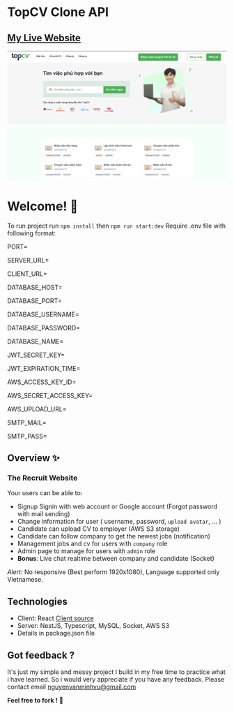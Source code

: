 # TopCV Clone API

## [My Live Website](https://topcv-clone.netlify.app)

![Design preview](preview.png)

# Welcome! 👋

To run project run `npm install` then `npm run start:dev`
Require .env file with following format:

PORT=

SERVER_URL=

CLIENT_URL=

DATABASE_HOST=

DATABASE_PORT=

DATABASE_USERNAME=

DATABASE_PASSWORD=

DATABASE_NAME=

JWT_SECRET_KEY=

JWT_EXPIRATION_TIME=

AWS_ACCESS_KEY_ID=

AWS_SECRET_ACCESS_KEY=

AWS_UPLOAD_URL=

SMTP_MAIL=

SMTP_PASS=

## Overview ✨

### The Recruit Website

Your users can be able to:

- Signup Signin with web account or Google account (Forgot password with mail sending)
- Change information for user ( username, password, `upload avatar`, ... )
- Candidate can upload CV to employer (AWS S3 storage)
- Candidate can follow company to get the newest jobs (notification) 
- Management jobs and cv for users with `company` role
- Admin page to manage for users with `admin` role
- **Bonus**: Live chat realtime between company and candidate (Socket)

*Alert:* No responsive (Best perform 1920x1080), Language supported only Vietnamese.

## Technologies

- Client: React [Client source](https://github.com/LPter/topcv-ui)
- Server: NestJS, Typescript, MySQL, Socket, AWS S3
- Details in package.json file

## Got feedback ?

It's just my simple and messy project I build in my free time to practice what i have learned.
So i would very appreciate if you have any feedback.
Please contact email nguyenvanminhvu@gmail.com

**Feel free to fork !**  🚀
